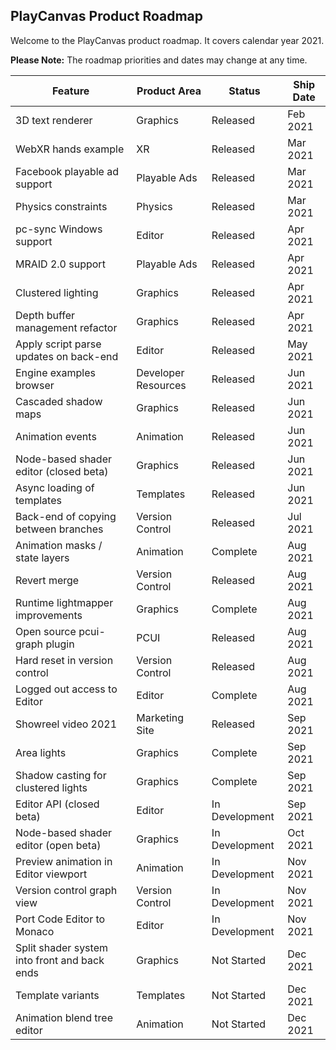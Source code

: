 ## PlayCanvas Product Roadmap

Welcome to the PlayCanvas product roadmap. It covers calendar year 2021.

**Please Note:** The roadmap priorities and dates may change at any time.

| Feature                                      | Product Area        | Status         | Ship Date |
| -------------------------------------------- | ------------------- | -------------- | --------- |
| 3D text renderer                             | Graphics            | Released       | Feb 2021  |
| WebXR hands example                          | XR                  | Released       | Mar 2021  |
| Facebook playable ad support                 | Playable Ads        | Released       | Mar 2021  |
| Physics constraints                          | Physics             | Released       | Mar 2021  |
| pc-sync Windows support                      | Editor              | Released       | Apr 2021  |
| MRAID 2.0 support                            | Playable Ads        | Released       | Apr 2021  |
| Clustered lighting                           | Graphics            | Released       | Apr 2021  |
| Depth buffer management refactor             | Graphics            | Released       | Apr 2021  |
| Apply script parse updates on back-end       | Editor              | Released       | May 2021  |
| Engine examples browser                      | Developer Resources | Released       | Jun 2021  |
| Cascaded shadow maps                         | Graphics            | Released       | Jun 2021  |
| Animation events                             | Animation           | Released       | Jun 2021  |
| Node-based shader editor (closed beta)       | Graphics            | Released       | Jun 2021  |
| Async loading of templates                   | Templates           | Released       | Jun 2021  |
| Back-end of copying between branches         | Version Control     | Released       | Jul 2021  |
| Animation masks / state layers               | Animation           | Complete       | Aug 2021  |
| Revert merge                                 | Version Control     | Released       | Aug 2021  |
| Runtime lightmapper improvements             | Graphics            | Complete       | Aug 2021  |
| Open source pcui-graph plugin                | PCUI                | Released       | Aug 2021  |
| Hard reset in version control                | Version Control     | Released       | Aug 2021  |
| Logged out access to Editor                  | Editor              | Complete       | Aug 2021  |
| Showreel video 2021                          | Marketing Site      | Released       | Sep 2021  |
| Area lights                                  | Graphics            | Complete       | Sep 2021  |
| Shadow casting for clustered lights          | Graphics            | Complete       | Sep 2021  |
| Editor API (closed beta)                     | Editor              | In Development | Sep 2021  |
| Node-based shader editor (open beta)         | Graphics            | In Development | Oct 2021  |
| Preview animation in Editor viewport         | Animation           | In Development | Nov 2021  |
| Version control graph view                   | Version Control     | In Development | Nov 2021  |
| Port Code Editor to Monaco                   | Editor              | In Development | Nov 2021  |
| Split shader system into front and back ends | Graphics            | Not Started    | Dec 2021  |
| Template variants                            | Templates           | Not Started    | Dec 2021  |
| Animation blend tree editor                  | Animation           | Not Started    | Dec 2021  |
